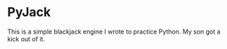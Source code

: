 # PyJack
This is a simple blackjack engine I wrote to practice Python. My son got a kick out of it.
